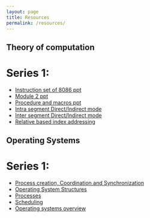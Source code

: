 ```yaml
---
layout: page
title: Resources
permalink: /resources/
---
```

## Theory of computation
# Series 1:
  * [Instruction set of 8086 ppt][8086-instruction-set]
  * [Module 2 ppt][module_2]
  * [Procedure and macros ppt][macros_ppt]
  * [Intra segment Direct/Indirect mode][intra_direct_indirect]
  * [Inter segment Direct/Indirect mode][inter_direct_indirect]
  * [Relative based index addressing][rel_index_add]
   
## Operating Systems
# Series 1:
  * [Process creation, Coordination and Synchronization][PCS]
  * [Operating System Structures][Section03-Structures]
  * [Processes][Section04-Processes4 class]
  * [Scheduling][Section05-Scheduling 4clas final]
  * [Operating systems overview][operating_systems_overview]
  
 


[8086-instruction-set]: /resources/MICROPROCESSOR/series1/instruction-set-of-8086.pptx
[module_2]: /resources/MICROPROCESSOR/series1/Module_2.pptx
[macros_ppt]: /resources/MICROPROCESSOR/series1/procedure_and_macros.ppt
[intra_direct_indirect]: /resources/MICROPROCESSOR/series1/intra_direct_indirect.jpeg
[inter_direct_indirect]:/resources/MICROPROCESSOR/series1/inter_direct_indirect.jpeg
[rel_index_add]:/resources/MICROPROCESSOR/series1/relative_based_index_addressing.jpeg

[PCS]: /resources/OS/series1/processcreation_coorporation_synchronization.ppt
[Section03-Structures]: /resources/OS/series1/Section03-Structures.ppt
[Section04-Processes4 class]: /resources/OS/series1/Section04-Processes4_class.ppt
[Section05-Scheduling 4clas final]: /resources/OS/series1/Section05-Scheduling_4clas_final.ppt
[operating_systems_overview]: /resources/OS/series1/operating_systems_overview.ppt
